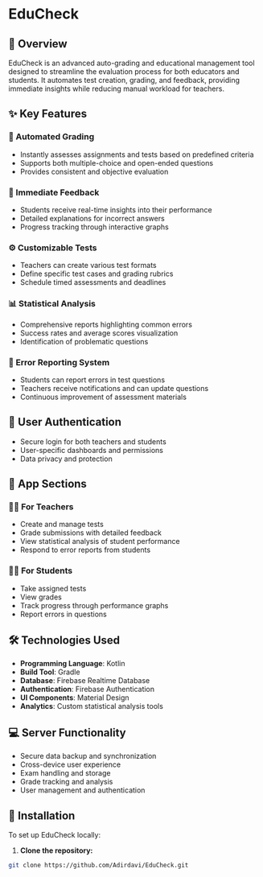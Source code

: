 # EduCheck

## 📑 Overview
EduCheck is an advanced auto-grading and educational management tool designed to streamline the evaluation process for both educators and students. It automates test creation, grading, and feedback, providing immediate insights while reducing manual workload for teachers.

## ✨ Key Features

### 📝 Automated Grading
* Instantly assesses assignments and tests based on predefined criteria
* Supports both multiple-choice and open-ended questions
* Provides consistent and objective evaluation

### 🔄 Immediate Feedback
* Students receive real-time insights into their performance
* Detailed explanations for incorrect answers
* Progress tracking through interactive graphs

### ⚙️ Customizable Tests
* Teachers can create various test formats
* Define specific test cases and grading rubrics
* Schedule timed assessments and deadlines

### 📊 Statistical Analysis
* Comprehensive reports highlighting common errors
* Success rates and average scores visualization
* Identification of problematic questions

### 🚨 Error Reporting System
* Students can report errors in test questions
* Teachers receive notifications and can update questions
* Continuous improvement of assessment materials

## 🔐 User Authentication
* Secure login for both teachers and students
* User-specific dashboards and permissions
* Data privacy and protection

## 📱 App Sections

### 👨‍🏫 For Teachers
* Create and manage tests
* Grade submissions with detailed feedback
* View statistical analysis of student performance
* Respond to error reports from students

### 👨‍🎓 For Students
* Take assigned tests
* View grades 
* Track progress through performance graphs
* Report errors in questions

## 🛠️ Technologies Used
* **Programming Language**: Kotlin
* **Build Tool**: Gradle
* **Database**: Firebase Realtime Database
* **Authentication**: Firebase Authentication
* **UI Components**: Material Design
* **Analytics**: Custom statistical analysis tools

## 💻 Server Functionality
* Secure data backup and synchronization
* Cross-device user experience
* Exam handling and storage
* Grade tracking and analysis
* User management and authentication

## 🚀 Installation

To set up EduCheck locally:

1. **Clone the repository:**
```bash
git clone https://github.com/Adirdavi/EduCheck.git
